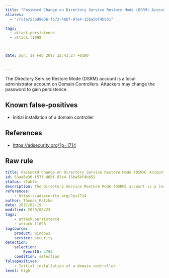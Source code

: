 ```yaml
---
title: "Password Change on Directory Service Restore Mode (DSRM) Account"
aliases:
  - "/rule/53ad8e36-f573-46bf-97e4-15ba5bf4bb51"

tags:
  - attack.persistence
  - attack.t1098



date: Sun, 19 Feb 2017 22:43:27 +0100


---
```


The Directory Service Restore Mode (DSRM) account is a local administrator account on Domain Controllers. Attackers may change the password to gain persistence.

<!--more-->


## Known false-positives

* Initial installation of a domain controller



## References

* https://adsecurity.org/?p=1714


## Raw rule
```yaml
title: Password Change on Directory Service Restore Mode (DSRM) Account
id: 53ad8e36-f573-46bf-97e4-15ba5bf4bb51
status: stable
description: The Directory Service Restore Mode (DSRM) account is a local administrator account on Domain Controllers. Attackers may change the password to gain persistence.
references:
    - https://adsecurity.org/?p=1714
author: Thomas Patzke
date: 2017/02/19
modified: 2020/08/23
tags:
    - attack.persistence
    - attack.t1098
logsource:
    product: windows
    service: security
detection:
    selection:
        EventID: 4794
    condition: selection
falsepositives:
    - Initial installation of a domain controller
level: high

```
